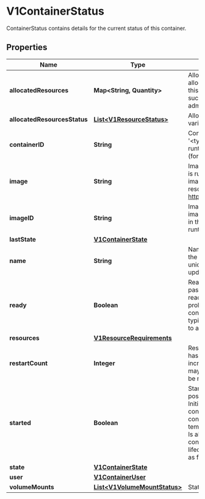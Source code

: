 

# V1ContainerStatus

ContainerStatus contains details for the current status of this container.

## Properties

| Name | Type | Description | Notes |
|------------ | ------------- | ------------- | -------------|
|**allocatedResources** | **Map&lt;String, Quantity&gt;** | AllocatedResources represents the compute resources allocated for this container by the node. Kubelet sets this value to Container.Resources.Requests upon successful pod admission and after successfully admitting desired pod resize. |  [optional] |
|**allocatedResourcesStatus** | [**List&lt;V1ResourceStatus&gt;**](V1ResourceStatus.md) | AllocatedResourcesStatus represents the status of various resources allocated for this Pod. |  [optional] |
|**containerID** | **String** | ContainerID is the ID of the container in the format &#39;&lt;type&gt;://&lt;container_id&gt;&#39;. Where type is a container runtime identifier, returned from Version call of CRI API (for example \&quot;containerd\&quot;). |  [optional] |
|**image** | **String** | Image is the name of container image that the container is running. The container image may not match the image used in the PodSpec, as it may have been resolved by the runtime. More info: https://kubernetes.io/docs/concepts/containers/images. |  |
|**imageID** | **String** | ImageID is the image ID of the container&#39;s image. The image ID may not match the image ID of the image used in the PodSpec, as it may have been resolved by the runtime. |  |
|**lastState** | [**V1ContainerState**](V1ContainerState.md) |  |  [optional] |
|**name** | **String** | Name is a DNS_LABEL representing the unique name of the container. Each container in a pod must have a unique name across all container types. Cannot be updated. |  |
|**ready** | **Boolean** | Ready specifies whether the container is currently passing its readiness check. The value will change as readiness probes keep executing. If no readiness probes are specified, this field defaults to true once the container is fully started (see Started field).  The value is typically used to determine whether a container is ready to accept traffic. |  |
|**resources** | [**V1ResourceRequirements**](V1ResourceRequirements.md) |  |  [optional] |
|**restartCount** | **Integer** | RestartCount holds the number of times the container has been restarted. Kubelet makes an effort to always increment the value, but there are cases when the state may be lost due to node restarts and then the value may be reset to 0. The value is never negative. |  |
|**started** | **Boolean** | Started indicates whether the container has finished its postStart lifecycle hook and passed its startup probe. Initialized as false, becomes true after startupProbe is considered successful. Resets to false when the container is restarted, or if kubelet loses state temporarily. In both cases, startup probes will run again. Is always true when no startupProbe is defined and container is running and has passed the postStart lifecycle hook. The null value must be treated the same as false. |  [optional] |
|**state** | [**V1ContainerState**](V1ContainerState.md) |  |  [optional] |
|**user** | [**V1ContainerUser**](V1ContainerUser.md) |  |  [optional] |
|**volumeMounts** | [**List&lt;V1VolumeMountStatus&gt;**](V1VolumeMountStatus.md) | Status of volume mounts. |  [optional] |



